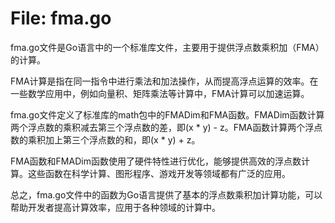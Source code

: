 # File: fma.go

fma.go文件是Go语言中的一个标准库文件，主要用于提供浮点数乘积加（FMA）的计算。

FMA计算是指在同一指令中进行乘法和加法操作，从而提高浮点运算的效率。在一些数学应用中，例如向量积、矩阵乘法等计算中，FMA计算可以加速运算。

fma.go文件定义了标准库的math包中的FMADim和FMA函数。FMADim函数计算两个浮点数的乘积减去第三个浮点数的差，即(x * y) - z。FMA函数计算两个浮点数的乘积加上第三个浮点数的和，即(x * y) + z。

FMA函数和FMADim函数使用了硬件特性进行优化，能够提供高效的浮点数计算。这些函数在科学计算、图形程序、游戏开发等领域都有广泛的应用。

总之，fma.go文件中的函数为Go语言提供了基本的浮点数乘积加计算功能，可以帮助开发者提高计算效率，应用于各种领域的计算中。

